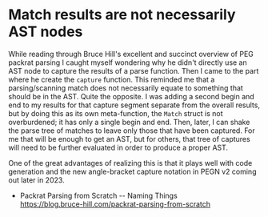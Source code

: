 # Match results are not necessarily AST nodes

While reading through Bruce Hill's excellent and succinct overview of PEG packrat parsing I caught myself wondering why he didn't directly use an AST node to capture the results of a parse function. Then I came to the part where he create the `capture` function. This reminded me that a parsing/scanning match does not necessarily equate to something that should be in the AST. Quite the opposite. I was adding a second begin and end to my results for that capture segment separate from the overall results, but by doing this as its own meta-function, the `Match` struct is not overburdened; it has only a single begin and end. Then, later, I can shake the parse tree of matches to leave only those that have been captured. For me that will be enough to get an AST, but for others, that tree of captures will need to be further evaluated in order to produce a proper AST.

One of the great advantages of realizing this is that it plays well with code generation and the new angle-bracket capture notation in PEGN v2 coming out later in 2023.

* Packrat Parsing from Scratch -- Naming Things  
  <https://blog.bruce-hill.com/packrat-parsing-from-scratch>
